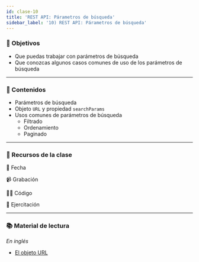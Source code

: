 ```yaml
---
id: clase-10
title: 'REST API: Párametros de búsqueda'
sidebar_label: '10) REST API: Párametros de búsqueda'
---
```


### 🏁 Objetivos

- Que puedas trabajar con parámetros de búsqueda
- Que conozcas algunos casos comunes de uso de los parámetros de búsqueda

---

### 📝 Contenidos

- Parámetros de búsqueda
- Objeto `URL` y propiedad `searchParams`
- Usos comunes de parámetros de búsqueda
  - Filtrado
  - Ordenamiento
  - Paginado

---

### 🚀 Recursos de la clase

📆 Fecha

📹 Grabación

👩‍💻 Código

💪 Ejercitación

---

### 📚 Material de lectura

_En inglés_

- [El objeto URL](https://developer.mozilla.org/en-US/docs/Web/API/URL)
